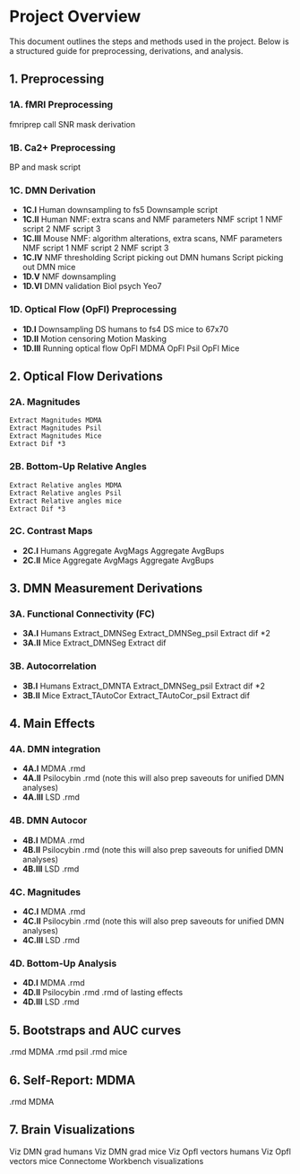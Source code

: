 # Project Overview

This document outlines the steps and methods used in the project. Below is a structured guide for preprocessing, derivations, and analysis.

## 1. Preprocessing

### 1A. fMRI Preprocessing
fmriprep call
SNR mask derivation

### 1B. Ca2+ Preprocessing
BP and mask script

### 1C. DMN Derivation
- **1C.I** Human downsampling to fs5
  Downsample script
- **1C.II** Human NMF: extra scans and NMF parameters
  NMF script 1
  NMF script 2
  NMF script 3
- **1C.III** Mouse NMF: algorithm alterations, extra scans, NMF parameters
  NMF script 1
  NMF script 2
  NMF script 3
- **1C.IV** NMF thresholding
  Script picking out DMN humans
  Script picking out DMN mice
- **1D.V** NMF downsampling
- **1D.VI** DMN validation
  Biol psych
  Yeo7

### 1D. Optical Flow (OpFl) Preprocessing
- **1D.I** Downsampling
  DS humans to fs4
  DS mice to 67x70
- **1D.II** Motion censoring
  Motion Masking
- **1D.III** Running optical flow
  OpFl MDMA
  OpFl Psil
  OpFl Mice

## 2. Optical Flow Derivations

### 2A. Magnitudes
    Extract Magnitudes MDMA
    Extract Magnitudes Psil
    Extract Magnitudes Mice
    Extract Dif *3
### 2B. Bottom-Up Relative Angles
    Extract Relative angles MDMA
    Extract Relative angles Psil
    Extract Relative angles mice
    Extract Dif *3
    
### 2C. Contrast Maps
- **2C.I** Humans
  Aggregate AvgMags
  Aggregate AvgBups
- **2C.II** Mice
  Aggregate AvgMags
  Aggregate AvgBups

## 3. DMN Measurement Derivations

### 3A. Functional Connectivity (FC)
- **3A.I** Humans
  Extract_DMNSeg
  Extract_DMNSeg_psil
  Extract dif *2
- **3A.II** Mice
  Extract_DMNSeg
  Extract dif
### 3B. Autocorrelation
- **3B.I** Humans
  Extract_DMNTA
  Extract_DMNSeg_psil
  Extract dif *2
- **3B.II** Mice
  Extract_TAutoCor
  Extract_TAutoCor_psil
  Extract dif
## 4. Main Effects
### 4A. DMN integration
- **4A.I** MDMA
  .rmd
- **4A.II** Psilocybin
  .rmd (note this will also prep saveouts for unified DMN analyses)
- **4A.III** LSD
  .rmd
### 4B. DMN Autocor
- **4B.I** MDMA
  .rmd
- **4B.II** Psilocybin
  .rmd (note this will also prep saveouts for unified DMN analyses)
- **4B.III** LSD
  .rmd
### 4C. Magnitudes
- **4C.I** MDMA
  .rmd
- **4C.II** Psilocybin
  .rmd (note this will also prep saveouts for unified DMN analyses)
- **4C.III** LSD
  .rmd

### 4D. Bottom-Up Analysis
- **4D.I** MDMA
  .rmd
- **4D.II** Psilocybin
  .rmd
  .rmd of lasting effects
- **4D.III** LSD
  .rmd

## 5. Bootstraps and AUC curves
.rmd MDMA
.rmd psil
.rmd mice

## 6. Self-Report: MDMA
.rmd MDMA
## 7. Brain Visualizations
  Viz DMN grad humans
  Viz DMN grad mice
  Viz Opfl vectors humans
  Viz Opfl vectors mice
  Connectome Workbench visualizations
